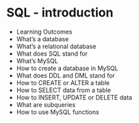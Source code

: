 # SQL - introduction

+ Learning Outcomes
+ What’s a database
+ What’s a relational database
+ What does SQL stand for
+ What’s MySQL
+ How to create a database in MySQL
+ What does DDL and DML stand for
+ How to CREATE or ALTER a table
+ How to SELECT data from a table
+ How to INSERT, UPDATE or DELETE data
+ What are subqueries
+ How to use MySQL functions